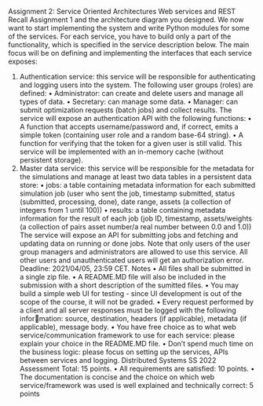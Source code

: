Assignment 2: Service Oriented Architectures
Web services and REST
Recall Assignment 1 and the architecture diagram you designed. We now want to start implementing the
system and write Python modules for some of the services. For each service, you have to build only a part of
the functionality, which is specified in the service description below. The main focus will be on defining and
implementing the interfaces that each service exposes:
1. Authentication service: this service will be responsible for authenticating and logging users into the
system. The following user groups (roles) are defined:
• Administrator: can create and delete users and manage all types of data.
• Secretary: can manage some data.
• Manager: can submit optimization requests (batch jobs) and collect results.
The service will expose an authentication API with the following functions:
• A function that accepts username/password and, if correct, emits a simple token (containing user
role and a random base-64 string).
• A function for verifying that the token for a given user is still valid.
This service will be implemented with an in-memory cache (without persistent storage).
2. Master data service: this service will be responsible for the metadata for the simulations and manage
at least two data tables in a persistent data store:
• jobs: a table containing metadata information for each submitted simulation job (user who sent
the job, timestamp submitted, status (submitted, processing, done), date range, assets (a collection
of integers from 1 until 100))
• results: a table containing metadata information for the result of each job (job ID, timestamp,
assets/weights (a collection of pairs asset number/a real number between 0.0 and 1.0))
The service will expose an API for submitting jobs and fetching and updating data on running or done
jobs. Note that only users of the user group managers and administrators are allowed to use this service.
All other users and unauthenticated users will get an authorization error.
Deadline: 2021/04/05, 23:59 CET.
Notes
• All files shall be submitted in a single zip file.
• A README.MD file will also be included in the submission with a short description of the sumitted files.
• You may build a simple web UI for testing - since UI development is out of the scope of the course, it
will not be graded.
• Every request performed by a client and all server responses must be logged with the following information: source, destination, headers (if applicable), metadata (if applicable), message body.
• You have free choice as to what web service/communication framework to use for each service: please
explain your choice in the README.MD file.
• Don’t spend much time on the business logic: please focus on setting up the services, APIs between
services and logging.
Distributed Systems
SS 2022
Assessment
Total: 15 points.
• All requirements are satisfied: 10 points.
• The documentation is concise and the choice on which web service/framework was used is well explained
and technically correct: 5 points
